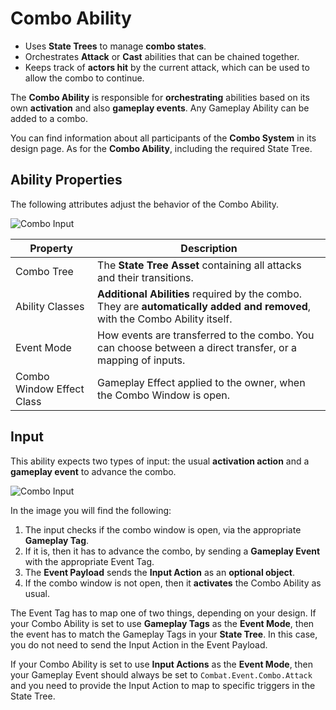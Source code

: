 # Combo Ability
<primary-label ref="combat"/>

<tldr>
    <ul>
        <li>Uses <b>State Trees</b> to manage <b>combo states</b>.</li>        
        <li>Orchestrates <b>Attack</b> or <b>Cast</b> abilities that can be chained together.</li>
        <li>Keeps track of <b>actors hit</b> by the current attack, which can be used to allow the combo to continue.</li>
    </ul>
</tldr>

The **Combo Ability** is responsible for **orchestrating** abilities based on its own **activation** and also **gameplay
events**. Any Gameplay Ability can be added to a combo.

You can find information about all participants of the **Combo System** in its design page. As 
for the **Combo Ability**, including the required State Tree.

## Ability Properties

The following attributes adjust the behavior of the Combo Ability.

<img src="cbt_combo_ability.png" alt="Combo Input" thumbnail="true" border-effect="line"/>

| Property                  | Description                                                                                                                  |
|---------------------------|------------------------------------------------------------------------------------------------------------------------------|
| Combo Tree                | The **State Tree Asset** containing all attacks and their transitions.                                                       |
| Ability Classes           | **Additional Abilities** required by the combo. They are **automatically added and removed**, with the Combo Ability itself. |
| Event Mode                | How events are transferred to the combo. You can choose between a direct transfer, or a mapping of inputs.                   |
| Combo Window Effect Class | Gameplay Effect applied to the owner, when the Combo Window is open.                                                         |

## Input

This ability expects two types of input: the usual **activation action** and a **gameplay event** to advance the combo.

<tabs group="sample">
    <tab title="Blueprint" group-key="bp">
        <img src="cbt_combo_input_blueprint.png" alt="Combo Input" thumbnail="true" border-effect="line"/>
    </tab>
    <tab title="C++" group-key="cpp">
        <code-block lang="c++" src="cbt_combo_input.cpp" />
    </tab>
</tabs>

In the image you will find the following:

1. The input checks if the combo window is open, via the appropriate **Gameplay Tag**.
2. If it is, then it has to advance the combo, by sending a **Gameplay Event** with the appropriate Event Tag.
3. The **Event Payload** sends the **Input Action** as an **optional object**.
4. If the combo window is not open, then it **activates** the Combo Ability as usual.

The Event Tag has to map one of two things, depending on your design. If your Combo Ability is set to use **Gameplay Tags**
as the **Event Mode**, then the event has to match the Gameplay Tags in your **State Tree**. In this case, you do not
need to send the Input Action in the Event Payload.

If your Combo Ability is set to use **Input Actions** as the **Event Mode**, then your Gameplay Event should always be
set to `Combat.Event.Combo.Attack` and you need to provide the Input Action to map to specific triggers in the State Tree.
